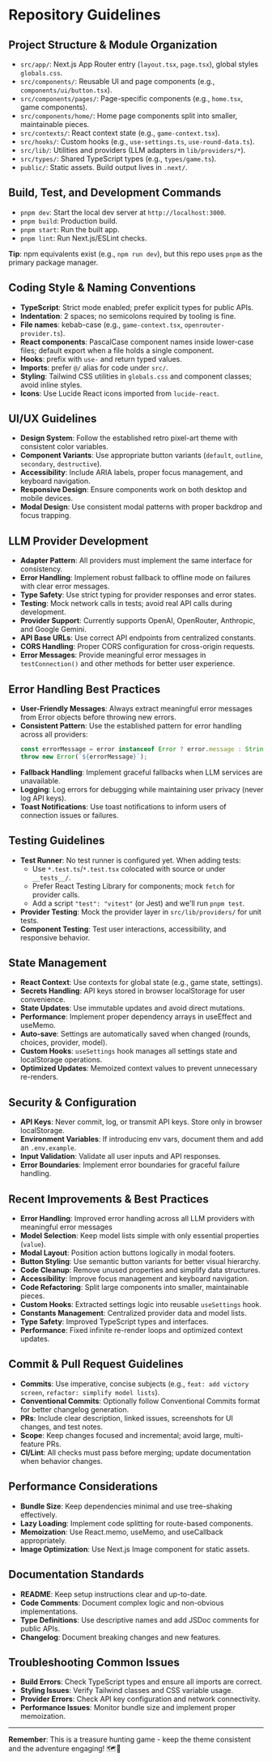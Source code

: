 # Repository Guidelines

## Project Structure & Module Organization

- `src/app/`: Next.js App Router entry (`layout.tsx`, `page.tsx`), global styles `globals.css`.
- `src/components/`: Reusable UI and page components (e.g., `components/ui/button.tsx`).
- `src/components/pages/`: Page-specific components (e.g., `home.tsx`, game components).
- `src/components/home/`: Home page components split into smaller, maintainable pieces.
- `src/contexts/`: React context state (e.g., `game-context.tsx`).
- `src/hooks/`: Custom hooks (e.g., `use-settings.ts`, `use-round-data.ts`).
- `src/lib/`: Utilities and providers (LLM adapters in `lib/providers/*`).
- `src/types/`: Shared TypeScript types (e.g., `types/game.ts`).
- `public/`: Static assets. Build output lives in `.next/`.

## Build, Test, and Development Commands

- `pnpm dev`: Start the local dev server at `http://localhost:3000`.
- `pnpm build`: Production build.
- `pnpm start`: Run the built app.
- `pnpm lint`: Run Next.js/ESLint checks.

**Tip**: npm equivalents exist (e.g., `npm run dev`), but this repo uses `pnpm` as the primary package manager.

## Coding Style & Naming Conventions

- **TypeScript**: Strict mode enabled; prefer explicit types for public APIs.
- **Indentation**: 2 spaces; no semicolons required by tooling is fine.
- **File names**: kebab-case (e.g., `game-context.tsx`, `openrouter-provider.ts`).
- **React components**: PascalCase component names inside lower-case files; default export when a file holds a single component.
- **Hooks**: prefix with `use-` and return typed values.
- **Imports**: prefer `@/` alias for code under `src/`.
- **Styling**: Tailwind CSS utilities in `globals.css` and component classes; avoid inline styles.
- **Icons**: Use Lucide React icons imported from `lucide-react`.

## UI/UX Guidelines

- **Design System**: Follow the established retro pixel-art theme with consistent color variables.
- **Component Variants**: Use appropriate button variants (`default`, `outline`, `secondary`, `destructive`).
- **Accessibility**: Include ARIA labels, proper focus management, and keyboard navigation.
- **Responsive Design**: Ensure components work on both desktop and mobile devices.
- **Modal Design**: Use consistent modal patterns with proper backdrop and focus trapping.

## LLM Provider Development

- **Adapter Pattern**: All providers must implement the same interface for consistency.
- **Error Handling**: Implement robust fallback to offline mode on failures with clear error messages.
- **Type Safety**: Use strict typing for provider responses and error states.
- **Testing**: Mock network calls in tests; avoid real API calls during development.
- **Provider Support**: Currently supports OpenAI, OpenRouter, Anthropic, and Google Gemini.
- **API Base URLs**: Use correct API endpoints from centralized constants.
- **CORS Handling**: Proper CORS configuration for cross-origin requests.
- **Error Messages**: Provide meaningful error messages in `testConnection()` and other methods for better user experience.

## Error Handling Best Practices

- **User-Friendly Messages**: Always extract meaningful error messages from Error objects before throwing new errors.
- **Consistent Pattern**: Use the established pattern for error handling across all providers:
  ```typescript
  const errorMessage = error instanceof Error ? error.message : String(error);
  throw new Error(`${errorMessage}`);
  ```
- **Fallback Handling**: Implement graceful fallbacks when LLM services are unavailable.
- **Logging**: Log errors for debugging while maintaining user privacy (never log API keys).
- **Toast Notifications**: Use toast notifications to inform users of connection issues or failures.

## Testing Guidelines

- **Test Runner**: No test runner is configured yet. When adding tests:
  - Use `*.test.ts`/`*.test.tsx` colocated with source or under `__tests__/`.
  - Prefer React Testing Library for components; mock `fetch` for provider calls.
  - Add a script `"test": "vitest"` (or Jest) and we'll run `pnpm test`.
- **Provider Testing**: Mock the provider layer in `src/lib/providers/` for unit tests.
- **Component Testing**: Test user interactions, accessibility, and responsive behavior.

## State Management

- **React Context**: Use contexts for global state (e.g., game state, settings).
- **Secrets Handling**: API keys stored in browser localStorage for user convenience.
- **State Updates**: Use immutable updates and avoid direct mutations.
- **Performance**: Implement proper dependency arrays in useEffect and useMemo.
- **Auto-save**: Settings are automatically saved when changed (rounds, choices, provider, model).
- **Custom Hooks**: `useSettings` hook manages all settings state and localStorage operations.
- **Optimized Updates**: Memoized context values to prevent unnecessary re-renders.

## Security & Configuration

- **API Keys**: Never commit, log, or transmit API keys. Store only in browser localStorage.
- **Environment Variables**: If introducing env vars, document them and add an `.env.example`.
- **Input Validation**: Validate all user inputs and API responses.
- **Error Boundaries**: Implement error boundaries for graceful failure handling.

## Recent Improvements & Best Practices

- **Error Handling**: Improved error handling across all LLM providers with meaningful error messages
- **Model Selection**: Keep model lists simple with only essential properties (`value`).
- **Modal Layout**: Position action buttons logically in modal footers.
- **Button Styling**: Use semantic button variants for better visual hierarchy.
- **Code Cleanup**: Remove unused properties and simplify data structures.
- **Accessibility**: Improve focus management and keyboard navigation.
- **Code Refactoring**: Split large components into smaller, maintainable pieces.
- **Custom Hooks**: Extracted settings logic into reusable `useSettings` hook.
- **Constants Management**: Centralized provider data and model lists.
- **Type Safety**: Improved TypeScript types and interfaces.
- **Performance**: Fixed infinite re-render loops and optimized context updates.

## Commit & Pull Request Guidelines

- **Commits**: Use imperative, concise subjects (e.g., `feat: add victory screen`, `refactor: simplify model lists`).
- **Conventional Commits**: Optionally follow Conventional Commits format for better changelog generation.
- **PRs**: Include clear description, linked issues, screenshots for UI changes, and test notes.
- **Scope**: Keep changes focused and incremental; avoid large, multi-feature PRs.
- **CI/Lint**: All checks must pass before merging; update documentation when behavior changes.

## Performance Considerations

- **Bundle Size**: Keep dependencies minimal and use tree-shaking effectively.
- **Lazy Loading**: Implement code splitting for route-based components.
- **Memoization**: Use React.memo, useMemo, and useCallback appropriately.
- **Image Optimization**: Use Next.js Image component for static assets.

## Documentation Standards

- **README**: Keep setup instructions clear and up-to-date.
- **Code Comments**: Document complex logic and non-obvious implementations.
- **Type Definitions**: Use descriptive names and add JSDoc comments for public APIs.
- **Changelog**: Document breaking changes and new features.

## Troubleshooting Common Issues

- **Build Errors**: Check TypeScript types and ensure all imports are correct.
- **Styling Issues**: Verify Tailwind classes and CSS variable usage.
- **Provider Errors**: Check API key configuration and network connectivity.
- **Performance Issues**: Monitor bundle size and implement proper memoization.

---

**Remember**: This is a treasure hunting game - keep the theme consistent and the adventure engaging! 🗺️💎
